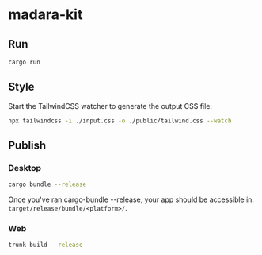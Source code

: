 # madara-kit

## Run

```bash
cargo run
```

## Style

Start the TailwindCSS watcher to generate the output CSS file:

```bash
npx tailwindcss -i ./input.css -o ./public/tailwind.css --watch
```

## Publish

### Desktop

```bash
cargo bundle --release
```

Once you've ran cargo-bundle --release, your app should be accessible in: `target/release/bundle/<platform>/`.

### Web

```bash
trunk build --release
```
